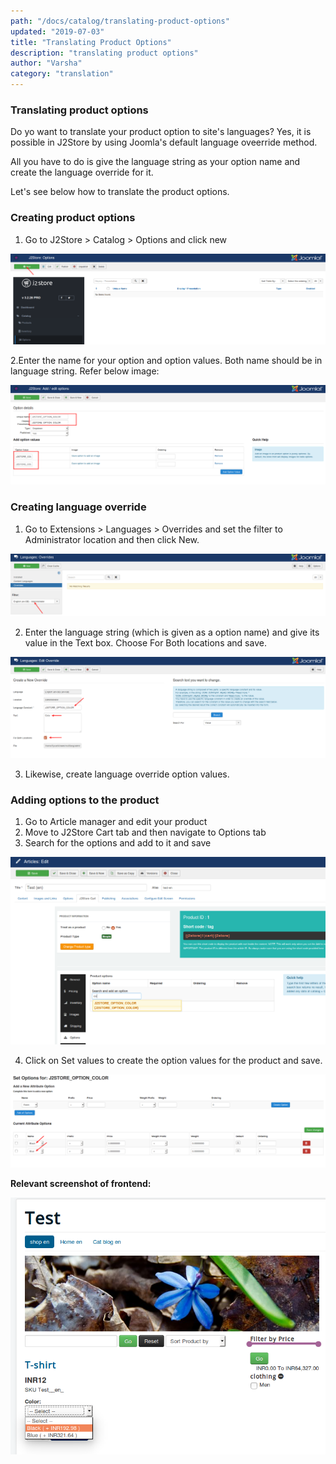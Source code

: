 ```yaml
---
path: "/docs/catalog/translating-product-options"
updated: "2019-07-03"
title: "Translating Product Options"
description: "translating product options"
author: "Varsha"
category: "translation"
---
```


### Translating product options

Do yo want to translate your product option to site's languages? Yes, it is possible in J2Store by using Joomla's default language oveerride method.

All you have to do is give the language string as your option name and create the language override for it.

Let's see below how to translate the product options.

### Creating product options

1. Go to J2Store > Catalog > Options and click new

![translating options](https://raw.githubusercontent.com/j2store/doc-images/master/translation/translating-product-options/translate-option-1.png)

2.Enter the name for your option and option values. Both name should be in language string. Refer below image:

![translation option2](https://raw.githubusercontent.com/j2store/doc-images/master/translation/translating-product-options/translate-option-2.png)
### Creating language override

1. Go to Extensions > Languages > Overrides and set the filter to Administrator location and then click New.

![translate option 3](https://raw.githubusercontent.com/j2store/doc-images/master/translation/translating-product-options/translate-option-3.png)

2. Enter the language string (which is given as a option name) and give its value in the Text box. Choose For Both locations and save.

![translation option4](https://raw.githubusercontent.com/j2store/doc-images/master/translation/translating-product-options/translate-option-4.png)



3. Likewise, create language override option values.

### Adding options to the product

1. Go to Article manager and edit your product
2. Move to J2Store Cart tab and then navigate to Options tab
3. Search for the options and add to it and save

![translationoption5](https://raw.githubusercontent.com/j2store/doc-images/master/translation/translating-product-options/translate-option-5.png)


4. Click on Set values to create the option values for the product and save.

![translate option 6](https://raw.githubusercontent.com/j2store/doc-images/master/translation/translating-product-options/translate-option-6.png)

**Relevant screenshot of frontend:**


![translate option 7](https://raw.githubusercontent.com/j2store/doc-images/master/translation/translating-product-options/translate-option-7.png)

